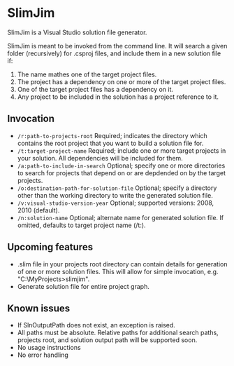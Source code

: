 SlimJim
=======

SlimJim is a Visual Studio solution file generator.

SlimJim is meant to be invoked from the command line. It will search a given folder (recursively) for .csproj files, and include them in a new solution file if:
1. The name mathes one of the target project files.
2. The project has a dependency on one or more of the target project files.
3. One of the target project files has a dependency on it.
4. Any project to be included in the solution has a project reference to it. 

Invocation
----------

* `/r:path-to-projects-root`              Required; indicates the directory which contains the root project that you want to build a solution file for.
* `/t:target-project-name`                Required; include one or more target projects in your solution. All dependencies will be included for them.
* `/a:path-to-include-in-search`          Optional; specify one or more directories to search for projects that depend on or are depdended on by the target projects.
* `/o:destination-path-for-solution-file` Optional; specify a directory other than the working directory to write the generated solution file.
* `/v:visual-studio-version-year`         Optional; supported versions: 2008, 2010 (default).
* `/n:solution-name`                      Optional; alternate name for generated solution file. If omitted, defaults to target project name (/t:).


Upcoming features
-----------------

* .slim file in your projects root directory can contain details for generation of one or more solution files. This will allow for simple invocation, e.g. "C:\MyProjects>slimjim".
* Generate solution file for entire project graph.

Known issues 
------------
* If SlnOutputPath does not exist, an exception is raised.
* All paths must be absolute. Relative paths for additional search paths, projects root, and solution output path will be supported soon.
* No usage instructions
* No error handling

